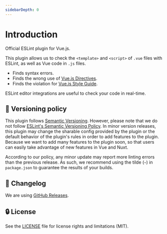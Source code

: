 ```yaml
---
sidebarDepth: 0
---
```


# Introduction

Official ESLint plugin for Vue.js.

This plugin allows us to check the `<template>` and `<script>` of `.vue` files with ESLint, as well as Vue code in `.js` files.

- Finds syntax errors.
- Finds the wrong use of [Vue.js Directives](https://vuejs.org/api/built-in-directives.html).
- Finds the violation for [Vue.js Style Guide](https://vuejs.org/style-guide/).

ESLint editor integrations are useful to check your code in real-time.

## :traffic_light: Versioning policy

This plugin follows [Semantic Versioning].
However, please note that we do not follow [ESLint's Semantic Versioning Policy].
In minor version releases, this plugin may change the sharable config provided by the plugin or the default behavior of the plugin's rules in order to add features to the plugin. Because we want to add many features to the plugin soon, so that users can easily take advantage of new features in Vue and Nuxt.

According to our policy, any minor update may report more linting errors than the previous release. As such, we recommend using the tilde (`~`) in `package.json` to guarantee the results of your builds.

[Semantic Versioning]: https://semver.org/
[ESLint's Semantic Versioning Policy]: https://github.com/eslint/eslint#semantic-versioning-policy

## :newspaper: Changelog

We are using [GitHub Releases](https://github.com/vuejs/eslint-plugin-vue/releases).

## :lock: License

See the [LICENSE](https://github.com/vuejs/eslint-plugin-vue/blob/master/LICENSE) file for license rights and limitations (MIT).
